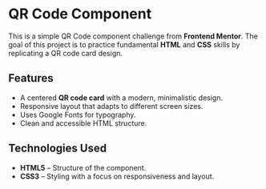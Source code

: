 # QR Code Component

This is a simple QR Code component challenge from **Frontend Mentor**. The goal of this project is to practice fundamental **HTML** and **CSS** skills by replicating a QR code card design.

## Features

- A centered **QR code card** with a modern, minimalistic design.
- Responsive layout that adapts to different screen sizes.
- Uses Google Fonts for typography.
- Clean and accessible HTML structure.

## Technologies Used

- **HTML5** – Structure of the component.
- **CSS3** – Styling with a focus on responsiveness and layout.
